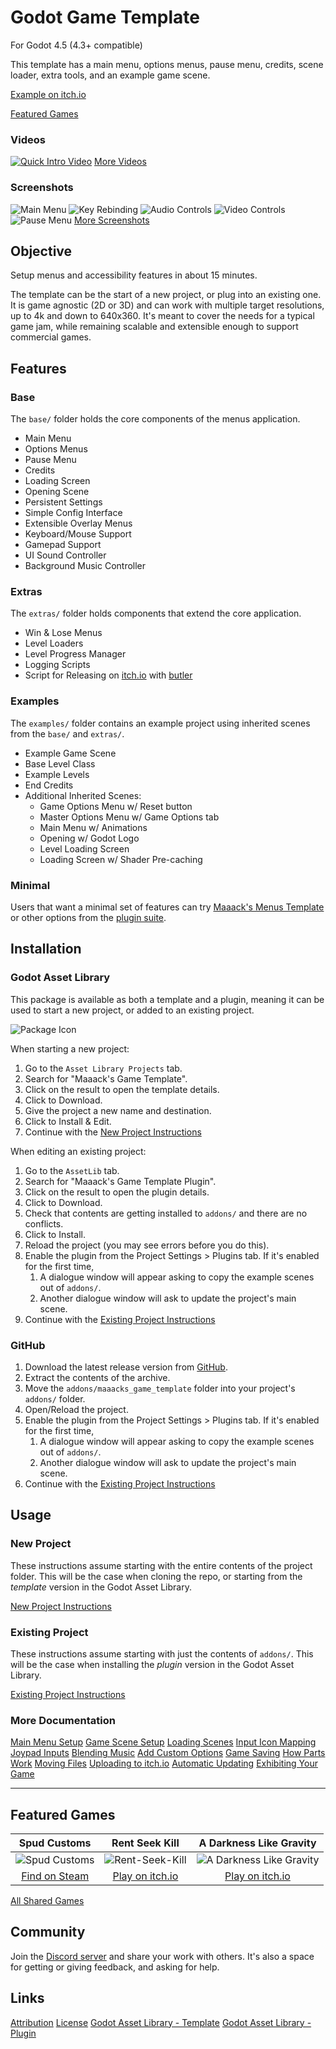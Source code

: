 # Godot Game Template
For Godot 4.5 (4.3+ compatible)

This template has a main menu, options menus, pause menu, credits, scene loader, extra tools, and an example game scene.

[Example on itch.io](https://maaack.itch.io/godot-game-template)

[Featured Games](#featured-games)

### Videos

[![Quick Intro Video](https://img.youtube.com/vi/U9CB3vKINVw/hqdefault.jpg)](https://youtu.be/U9CB3vKINVw)
[More Videos](/addons/maaacks_game_template/docs/Videos.md)

### Screenshots
![Main Menu](/addons/maaacks_game_template/media/screenshot-6-main-menu-5.png)
![Key Rebinding](/addons/maaacks_game_template/media/screenshot-6-input-list-8.png)
![Audio Controls](/addons/maaacks_game_template/media/screenshot-6-audio-options-2.png)
![Video Controls](/addons/maaacks_game_template/media/screenshot-6-video-options-5.png)
![Pause Menu](/addons/maaacks_game_template/media/screenshot-6-pause-menu-3.png)
[More Screenshots](/addons/maaacks_game_template/docs/Screenshots.md)

## Objective

Setup menus and accessibility features in about 15 minutes.

The template can be the start of a new project, or plug into an existing one. It is game agnostic (2D or 3D) and can work with multiple target resolutions, up to 4k and down to 640x360. It's meant to cover the needs for a typical game jam, while remaining scalable and extensible enough to support commercial games.

## Features

### Base

The `base/` folder holds the core components of the menus application.

-   Main Menu
-   Options Menus
-   Pause Menu
-   Credits
-   Loading Screen
-   Opening Scene
-   Persistent Settings
-   Simple Config Interface
-   Extensible Overlay Menus
-   Keyboard/Mouse Support
-   Gamepad Support
-   UI Sound Controller
-   Background Music Controller

### Extras

The `extras/` folder holds components that extend the core application.

-   Win & Lose Menus
-   Level Loaders
-   Level Progress Manager
-   Logging Scripts
-   Script for Releasing on [itch.io](https://itch.io/) with [butler](https://itch.io/docs/butler/)

### Examples

The `examples/` folder contains an example project using inherited scenes from the `base/` and `extras/`.

-   Example Game Scene
-   Base Level Class
-   Example Levels
-   End Credits
-   Additional Inherited Scenes:
    -   Game Options Menu w/ Reset button
    -   Master Options Menu w/ Game Options tab
    -   Main Menu w/ Animations
    -   Opening w/ Godot Logo
    -   Level Loading Screen
    -   Loading Screen w/ Shader Pre-caching

### Minimal

Users that want a minimal set of features can try [Maaack's Menus Template](https://github.com/Maaack/Godot-Menus-Template) or other options from the [plugin suite](/addons/maaacks_game_template/docs/PluginSuite.md).


## Installation

### Godot Asset Library
This package is available as both a template and a plugin, meaning it can be used to start a new project, or added to an existing project.

![Package Icon](/addons/maaacks_game_template/media/game-icon-black-transparent-256x256.png)

When starting a new project:

1.  Go to the `Asset Library Projects` tab.
2.  Search for "Maaack's Game Template".
3.  Click on the result to open the template details.
4.  Click to Download.
5.  Give the project a new name and destination.
6.  Click to Install & Edit.
7.  Continue with the [New Project Instructions](/addons/maaacks_game_template/docs/NewProject.md)

When editing an existing project:

1.  Go to the `AssetLib` tab.
2.  Search for "Maaack's Game Template Plugin".
3.  Click on the result to open the plugin details.
4.  Click to Download.
5.  Check that contents are getting installed to `addons/` and there are no conflicts.
6.  Click to Install.
7.  Reload the project (you may see errors before you do this).
8.  Enable the plugin from the Project Settings > Plugins tab.
    If it's enabled for the first time,
    1.  A dialogue window will appear asking to copy the example scenes out of `addons/`.
    2.  Another dialogue window will ask to update the project's main scene.
9.  Continue with the [Existing Project Instructions](/addons/maaacks_game_template/docs/ExistingProject.md)


### GitHub


1.  Download the latest release version from [GitHub](https://github.com/Maaack/Godot-Game-Template/releases/latest).
2.  Extract the contents of the archive.
3.  Move the `addons/maaacks_game_template` folder into your project's `addons/` folder.
4.  Open/Reload the project.
5.  Enable the plugin from the Project Settings > Plugins tab.
    If it's enabled for the first time,
    1.  A dialogue window will appear asking to copy the example scenes out of `addons/`.
    2.  Another dialogue window will ask to update the project's main scene.
6.  Continue with the [Existing Project Instructions](/addons/maaacks_game_template/docs/ExistingProject.md)


## Usage

### New Project
These instructions assume starting with the entire contents of the project folder. This will be the case when cloning the repo, or starting from the *template* version in the Godot Asset Library.


[New Project Instructions](/addons/maaacks_game_template/docs/NewProject.md)

### Existing Project

These instructions assume starting with just the contents of `addons/`. This will be the case when installing the *plugin* version in the Godot Asset Library.

[Existing Project Instructions](/addons/maaacks_game_template/docs/ExistingProject.md)

### More Documentation

[Main Menu Setup](/addons/maaacks_game_template/docs/MainMenuSetup.md)
[Game Scene Setup](/addons/maaacks_game_template/docs/GameSceneSetup.md)
[Loading Scenes](/addons/maaacks_game_template/docs/LoadingScenes.md)
[Input Icon Mapping](/addons/maaacks_game_template/docs/InputIconMapping.md)
[Joypad Inputs](/addons/maaacks_game_template/docs/JoypadInputs.md)
[Blending Music](/addons/maaacks_game_template/docs/BlendingMusic.md)
[Add Custom Options](/addons/maaacks_game_template/docs/AddingCustomOptions.md)
[Game Saving](/addons/maaacks_game_template/docs/GameSaving.md)
[How Parts Work](/addons/maaacks_game_template/docs/HowPartsWork.md)
[Moving Files](/addons/maaacks_game_template/docs/MovingFiles.md)
[Uploading to itch.io](/addons/maaacks_game_template/docs/UploadingToItchIo.md)
[Automatic Updating](/addons/maaacks_game_template/docs/AutomaticUpdating.md)
[Exhibiting Your Game](/addons/maaacks_game_template/docs/Exhibiting.md)

---

## Featured Games

| Spud Customs | Rent Seek Kill  | A Darkness Like Gravity  |
| :-------:| :-------: | :-------: |
![Spud Customs](/addons/maaacks_game_template/media/thumbnail-game-spud-customs.png)  |  ![Rent-Seek-Kill](/addons/maaacks_game_template/media/thumbnail-game-rent-seek-kill.png)  |  ![A Darkness Like Gravity](/addons/maaacks_game_template/media/thumbnail-game-a-darkness-like-gravity.png)  |
[Find on Steam](https://store.steampowered.com/app/3291880/Spud_Customs/) | [Play on itch.io](https://xandruher.itch.io/rent-seek-kill)  |  [Play on itch.io](https://maaack.itch.io/a-darkness-like-gravity)  |


[All Shared Games](/addons/maaacks_game_template/docs/GamesMade.md)


## Community

Join the [Discord server](https://discord.gg/AyZrJh5AMp ) and share your work with others. It's also a space for getting or giving feedback, and asking for help.


## Links
[Attribution](/addons/maaacks_game_template/ATTRIBUTION.md)
[License](/addons/maaacks_game_template/LICENSE.txt)
[Godot Asset Library - Template](https://godotengine.org/asset-library/asset/2703)
[Godot Asset Library - Plugin](https://godotengine.org/asset-library/asset/2709)

